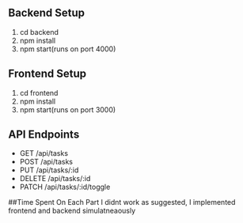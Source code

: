 ## Backend Setup
1. cd backend
2. npm install
3. npm start(runs on port 4000)
## Frontend Setup
1. cd frontend
2. npm install
3. npm start(runs on port 3000)
## API Endpoints
- GET /api/tasks
- POST /api/tasks
- PUT /api/tasks/:id
- DELETE /api/tasks/:id
- PATCH /api/tasks/:id/toggle


##Time Spent On Each Part
I didnt work as suggested, I implemented frontend and backend simulatneaously